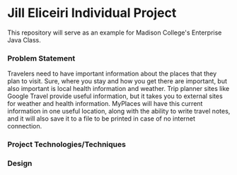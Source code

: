 # Jill Eliceiri Individual Project

This repository will serve as an example for Madison College's Enterprise Java Class.

### Problem Statement
Travelers need to have important information about the places that they plan to visit. Sure, where you stay and how you get there are important, but also important is local health information and weather. Trip planner sites like Google Travel provide useful information, but it takes you to external sites for weather and health information. MyPlaces will have this current information in one useful location, along with the ability to write travel notes, and it will also save it to a file to be printed in case of no internet connection.  
### Project Technologies/Techniques 

### Design